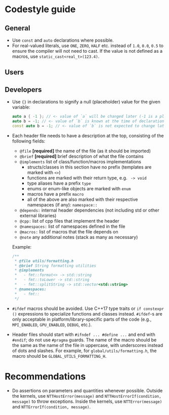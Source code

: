 # Codestyle guide

## General

* Use `const` and `auto` declarations where possible.
* For real-valued literals, use `ONE`, `ZERO`, `HALF` etc. instead of `1.0`, `0.0`, `0.5` to ensure the compiler will not need to cast. If the value is not defined as a macros, use `static_cast<real_t>(123.4)`.

## Users

## Developers

* Use `{}` in declarations to signify a null (placeholder) value for the given variable:
  ```cpp
  auto a { -1 }; // <- value of `a` will be changed later (-1 is a placeholder)
  auto b = -1; // <- value of `b` is known at the time of declaration (but may change later)
  const auto b = -1; // <- value of `b` is not expected to change later
  ```
* Each header file needs to have a description at the top, consisting of the following fields:
  * `@file` **[required]** the name of the file (as it should be imported)
  * `@brief` **[required]** brief description of what the file contains
  * `@implements` list of class/function/macros implementations
    * structs/classes in this section have no prefix (templates are marked with `<>`)
    * functions are marked with their return type, e.g. ` -> void`
    * type aliases have a prefix `type`
    * enums or enum-like objects are marked with `enum`
    * macros have a prefix `macro`
    * all of the above are also marked with their respective namespaces (if any): `namespace::`
  * `@depends:` internal header dependencies (not including std or other external libraries)
  * `@cpp:` list of cpp files that implement the header
  * `@namespaces:` list of namespaces defined in the file
  * `@macros:` list of macros that the file depends on
  * `@note` any additional notes (stack as many as necessary)
  
  Example:
  ```cpp
  /**
   * @file utils/formatting.h
   * @brief String formatting utilities
   * @implements
   *   - fmt::format<> -> std::string
   *   - fmt::toLower -> std::string
   *   - fmt::splitString -> std::vector<std::string>
   * @namespaces:
   *   - fmt::
   */

* `#ifdef` macros should be avoided. Use C++17 type traits or `if constexpr ()` expressions to specialize functions and classes instead. `#ifdef`-s are only acceptable in platform/library-specific parts of the code (e.g., `MPI_ENABLED`, `GPU_ENABLED`, `DEBUG`, etc.).

* Header files should start with `#ifndef ... #define ...` and end with `#endif`; do not use `#pragma` guards. The name of the macro should be the same as the name of the file in uppercase, with underscores instead of dots and slashes. For example, for `global/utils/formatting.h`, the macro should be `GLOBAL_UTILS_FORMATTING_H`.

# Recommendations

* Do assertions on parameters and quantities whenever possible. Outside the kernels, use `NTTHostError(message)` and `NTTHostErrorIf(condition, message)` to throw exceptions. Inside the kernels, use `NTTError(message)` and `NTTErrorIf(condition, message)`.
